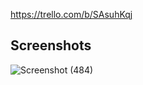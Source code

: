 https://trello.com/b/SAsuhKqj



## Screenshots


![Screenshot (484)](https://github.com/user-attachments/assets/4575f2cb-b329-4e17-9768-bdaf7aa8fbfc)


